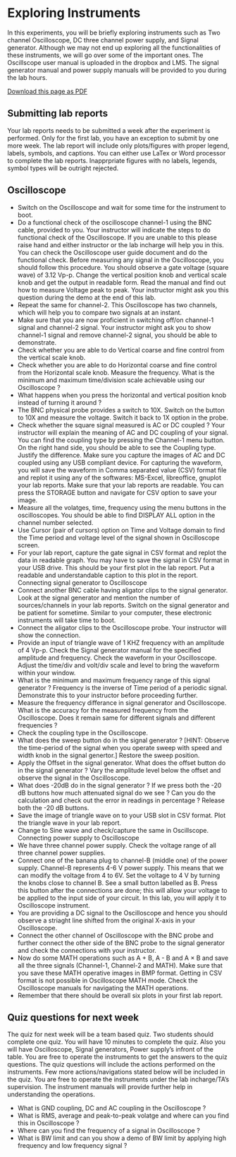 Exploring Instruments
=====================

In this experiments, you will be briefly exploring instruments such as Two channel Oscilloscope, DC three channel power supply, and Signal generator. Although we may not end up exploring all the functionalities of these instruments, we will go over some of the important ones. The Oscillscope user manual is uploaded in the dropbox and LMS. The signal generator manual and power supply manuals will be provided to you during the lab hours.

[Download this page as PDF](lab0.pdf)

Submitting lab reports
----------------------

Your lab reports needs to be submitted a week after the experiment is performed. Only for the first lab, you have an exception to submit by one more week. The lab report will include only plots/figures with proper legend, labels, symbols, and captions. You can either use LaTex or Word processor to complete the lab reports.
Inapprpriate figures with no labels, legends, symbol types will be outright rejected.

Oscilloscope
------------

* Switch on the Oscilloscope and wait for some time for the instrument to boot.
* Do a functional check of the oscilloscope channel-1 using the BNC cable, provided to you. Your instructor will indicate the steps to do functional check of the Oscilloscope. If you are unable to this please raise hand and either instructor or the lab incharge will help you in this. You can check the Oscilloscope user guide document and do the functional check. Before measuring any signal in the Oscilloscope, you should follow this procedure. You should observe a gate voltage (square wave) of 3.12 Vp-p. Change the vertical position knob and vertical scale knob and get the output in readable form. Read the manual and find out how to measure Voltage peak to peak. Your instructor might ask you this question during the demo at the end of this lab.
* Repeat the same for channel-2. This Oscilloscope has two channels, which will help you to compare two signals at an instant.
* Make sure that you are now proficient in switching off/on channel-1 signal and channel-2 signal. Your instructor might ask you to show channel-1 signal and remove channel-2 signal, you should be able to demonstrate.
* Check whether you are able to do Vertical coarse and fine control from the vertical scale knob.
* Check whether you are able to do Horizontal coarse and fine control from the Horizontal scale knob. Measure the frequency. What is the minimum and maximum time/division scale achievable using our Oscilloscope ?
* What happens when you press the horizontal and vertical position knob instead of turning it around ?
* The BNC physical probe provides a switch to 10X. Switch on the button to 10X and measure the
voltage. Switch it back to 1X option in the probe.
* Check whether the square signal measured is AC or DC coupled ? Your instructor will explain the meaning of AC and DC coupling of your signal. You can find the coupling type by pressing the Channel-1 menu button. On the right hand side, you should be able to see the Coupling type. Justify the difference. Make sure you capture the images of AC and DC coupled using any USB compliant device. For capturing the waveform, you will save the waveform in Comma separated value (CSV) format file and replot it using any of the softwares: MS-Excel, libreoffice, gnuplot your lab reports. Make sure that your lab reports are readable. You can press the STORAGE button and navigate for CSV option to save your image.
* Measure all the volatges, time, frequency using the menu buttons in the oscilloscopes. You should be able to find DISPLAY ALL option in the channel number selected.
* Use Cursor (pair of cursors) option on Time and Voltage domain to find the Time period and voltage level of the signal shown in Oscilloscope screen.
* For your lab report, capture the gate signal in CSV format and replot the data in readable graph. You may have to save the signal in CSV format in your USB drive. This should be your first plot in the lab report. Put a readable and understandable caption to this plot in the report.
Connecting signal generator to Oscilloscope
* Connect another BNC cable having aligator clips to the signal generator. Look at the signal generator and mention the number of sources/channels in your lab reports. Switch on the signal generator and be patient for sometime. Similar to your computer, these electronic instruments will take time to boot.
* Connect the aligator clips to the Oscilloscope probe. Your instructor will show the connection.
* Provide an input of triangle wave of 1 KHZ frequency with an amplitude of 4 Vp-p. Check the Signal generator manual for the specified amplitude and frequency. Check the waveform in your Oscilloscope. Adjust the time/div and volt/div scale and level to bring the waveform within your window.
* What is the minimum and maximum frequency range of this signal generator ? Frequency is the inverse of Time period of a periodic signal. Demonstrate this to your instructor before proceeding further.
* Measure the frequency differance in signal generator and Oscilloscope. What is the accuracy for the measured frequency from the Oscilloscope. Does it remain same for different signals and different frequencies ?
* Check the coupling type in the Oscilloscope.
* What does the sweep button do in the signal generator ? [HINT: Observe the time-period of the signal
when you operate sweep with speed and width knob in the signal genertor.] Restore the sweep position.
* Apply the Offset in the signal generator. What does the offset button do in the signal generator ? Vary the amplitude level below the offset and observe the signal in the Oscilloscope.
* What does -20dB do in the signal generator ? If we press both the -20 dB buttons how much attenuated signal do we see ? Can you do the calculation and check out the error in readings in percentage ? Release both the -20 dB buttons.
* Save the image of triangle wave on to your USB slot in CSV format. Plot the triangle wave in your lab report.
* Change to Sine wave and check/capture the same in Oscillscope.
Connecting power supply to Oscilloscope
* We have three channel power supply. Check the voltage range of all three channel power supplies.
* Connect one of the banana plug to channel-B (middle one) of the power supply. Channel-B represents 4-6 V power supply. This means that we can modify the voltage from 4 to 6V. Set the voltage to 4 V by turning the knobs close to channel B. See a small button labelled as B. Press this button after the connections are done; this will allow your voltage to be applied to the input side of your circuit. In this lab, you will apply it to Oscilloscope instrument.
* You are providing a DC signal to the Oscilloscope and hence you should observe a striaght line shifted from the original X-axis in your Oscilloscope.
* Connect the other channel of Oscilloscope with the BNC probe and further connect the other side of the BNC probe to the signal generator and check the connections with your instructor.
* Now do some MATH operations such as A + B, A - B and A × B and save all the three signals (Channel-1, Channel-2 and MATH). Make sure that you save these MATH operative images in BMP format. Getting in CSV format is not possible in Oscilloscope MATH mode. Check the Oscilloscope manuals for navigating the MATH operations.
* Remember that there should be overall six plots in your first lab report.

Quiz questions for next week
----------------------------

The quiz for next week will be a team based quiz. Two students should complete one quiz. You will have 10 minutes to complete the quiz. Also you will have Oscilloscope, Signal generators, Power supply’s infront of the table. You are free to operate the instruments to get the answers to the quiz questions. The quiz questions will include the actions performed on the instruments. Few more actions/navigations stated below will be included in the quiz. You are free to operate the instruments under the lab incharge/TA’s supervision. The instrument manuals will provide further help in understanding the operations.
* What is GND coupling, DC and AC coupling in the Oscilloscope ?
* What is RMS, average and peak-to-peak volatge and where can you find this in Oscilloscope ?
* Where can you find the frequency of a signal in Oscilloscope ?
* What is BW limit and can you show a demo of BW limit by applying high frequency and low frequency signal ?

